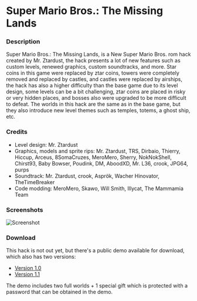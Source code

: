 # Super Mario Bros.: The Missing Lands
### Description
Super Mario Bros.: The Missing Lands, is a New Super Mario Bros. rom hack created by Mr. Ztardust, the hack presents a lot of new features such as custom levels, renewed graphics, custom soundtracks, and more. Star coins in this game were replaced by ztar coins, towers were completely removed and replaced by castles, and castles were replaced by airships, the hack has also a higher difficulty than the base game due to its level design, some levels can be a bit challenging, ztar coins are placed in risky or very hidden places, and bosses also were upgraded to be more difficult to defeat. The worlds in this hack are the same as in the base game, but they also introduce new level themes such as temples, totems, a ghost ship, etc.

### Credits
- Level design: Mr. Ztardust
- Graphics, models and sprite rips: Mr. Ztardust, TRS, Dirbaio, Thierry, Hiccup, Arceus, 8SomaCruzes, MeroMero, Sherry, NokNokShell, Chirst93, Baby Bowser, Poudink, DM, AboodXD, Mr. L36, crook, JPG64, purps
- Soundtrack: Mr. Ztardust, crook, Asprök, Wacher Hinovator, TheTimeBreaker
- Code modding: MeroMero, Skawo, Will Smith, Illycat, The Mammamia Team

### Screenshots
![Screenshot](assets/https://github.com/ZtardustLegacy/NSMBC.github.io/blob/main/mods/example/assets/Super%20Mario%20Bros.%20The%20Missing%20Lands%20Definitive_30_2115.png)

### Download
This hack is not out yet, but there's a public demo available for download, which also has two versions:
- [Version 1.0](assets/https://github.com/ZtardustLegacy/NSMBC.github.io/blob/main/mods/example/assets/Super%20Mario%20Bros.%20The%20Missing%20Lands%20DEMO%20v1.0.rar)
- [Version 1.1](assets/https://github.com/ZtardustLegacy/NSMBC.github.io/blob/main/mods/example/assets/Super%20Mario%20Bros.%20The%20Missing%20Lands%20DEMO%20v1.1.rar)

The demo includes two full worlds + 1 special gift which is protected with a password that can be obtained in the demo.
